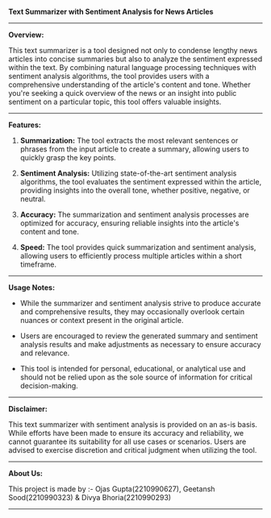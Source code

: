 **Text Summarizer with Sentiment Analysis for News Articles**

---

**Overview:**

This text summarizer is a tool designed not only to condense lengthy news articles into concise summaries but also to analyze the sentiment expressed within the text. By combining natural language processing techniques with sentiment analysis algorithms, the tool provides users with a comprehensive understanding of the article's content and tone. Whether you're seeking a quick overview of the news or an insight into public sentiment on a particular topic, this tool offers valuable insights.

---

**Features:**

1. **Summarization:** The tool extracts the most relevant sentences or phrases from the input article to create a summary, allowing users to quickly grasp the key points.

2. **Sentiment Analysis:** Utilizing state-of-the-art sentiment analysis algorithms, the tool evaluates the sentiment expressed within the article, providing insights into the overall tone, whether positive, negative, or neutral.

3. **Accuracy:** The summarization and sentiment analysis processes are optimized for accuracy, ensuring reliable insights into the article's content and tone.

4. **Speed:** The tool provides quick summarization and sentiment analysis, allowing users to efficiently process multiple articles within a short timeframe.

---

**Usage Notes:**

- While the summarizer and sentiment analysis strive to produce accurate and comprehensive results, they may occasionally overlook certain nuances or context present in the original article.

- Users are encouraged to review the generated summary and sentiment analysis results and make adjustments as necessary to ensure accuracy and relevance.

- This tool is intended for personal, educational, or analytical use and should not be relied upon as the sole source of information for critical decision-making.

---

**Disclaimer:**

This text summarizer with sentiment analysis is provided on an as-is basis. While efforts have been made to ensure its accuracy and reliability, we cannot guarantee its suitability for all use cases or scenarios. Users are advised to exercise discretion and critical judgment when utilizing the tool.

---

**About Us:**

This project is made by :- Ojas Gupta(2210990627), Geetansh Sood(2210990323) & Divya Bhoria(2210990293)

---
